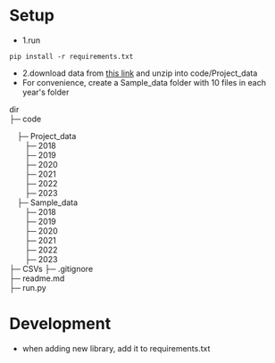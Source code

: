 # Setup

- 1.run

```
pip install -r requirements.txt
```

- 2.download data from [this link](https://drive.google.com/file/d/107WikNVtve-QY7I7-pMsdFFHpAnNFxmO/view) and unzip into code/Project_data
- For convenience, create a Sample_data folder with 10 files in each year's folder

dir  
├─ code

&ensp;&ensp;├─ Project_data  
&ensp;&ensp;&ensp;&ensp;├─ 2018  
&ensp;&ensp;&ensp;&ensp;├─ 2019  
&ensp;&ensp;&ensp;&ensp;├─ 2020  
&ensp;&ensp;&ensp;&ensp;├─ 2021  
&ensp;&ensp;&ensp;&ensp;├─ 2022  
&ensp;&ensp;&ensp;&ensp;├─ 2023  
&ensp;&ensp;├─ Sample_data  
&ensp;&ensp;&ensp;&ensp;├─ 2018  
&ensp;&ensp;&ensp;&ensp;├─ 2019  
&ensp;&ensp;&ensp;&ensp;├─ 2020  
&ensp;&ensp;&ensp;&ensp;├─ 2021  
&ensp;&ensp;&ensp;&ensp;├─ 2022  
&ensp;&ensp;&ensp;&ensp;├─ 2023  
├─ CSVs
├─ .gitignore  
├─ readme.md  
├─ run.py

# Development

- when adding new library, add it to requirements.txt
